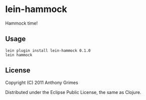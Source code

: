 # lein-hammock

Hammock time!

## Usage

    lein plugin install lein-hammock 0.1.0
    lein hammock

## License

Copyright (C) 2011 Anthony Grimes

Distributed under the Eclipse Public License, the same as Clojure.

